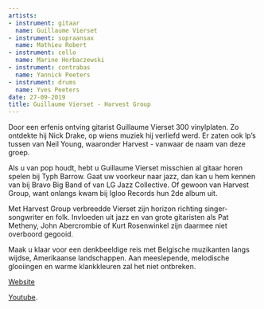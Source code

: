 ```yaml
---
artists:
- instrument: gitaar
  name: Guillaume Vierset
- instrument: sopraansax
  name: Mathieu Robert
- instrument: cello
  name: Marine Horbaczewski
- instrument: contrabas
  name: Yannick Peeters
- instrument: drums
  name: Yves Peeters
date: 27-09-2019
title: Guillaume Vierset - Harvest Group
---
```

Door een erfenis ontving gitarist Guillaume Vierset 300 vinylplaten. Zo ontdekte hij 
Nick Drake, op wiens muziek hij verliefd werd. Er zaten ook lp’s tussen van Neil Young, 
waaronder Harvest - vanwaar de naam van deze groep. 

Als u van pop houdt, hebt u Guillaume Vierset misschien al gitaar horen spelen bij Typh Barrow. Gaat 
uw voorkeur naar jazz, dan kan u hem kennen van bij Bravo Big Band of van LG Jazz Collective. Of gewoon 
van Harvest Group, want onlangs kwam bij Igloo Records hun 2de album uit. 

Met Harvest Group verbreedde Vierset zijn horizon richting singer-songwriter en folk. Invloeden 
uit jazz en van grote gitaristen als Pat Metheny, John Abercrombie of Kurt Rosenwinkel zijn daarmee 
niet overboord gegooid. 

Maak u klaar voor een denkbeeldige reis met Belgische muzikanten langs wijdse, Amerikaanse 
landschappen. Aan meeslepende, melodische glooiingen en warme klankkleuren zal het niet ontbreken. 

[Website](http://www.guillaumevierset.com/) 

[Youtube](https://www.youtube.com/watch?v=HkDWMHbUgew).